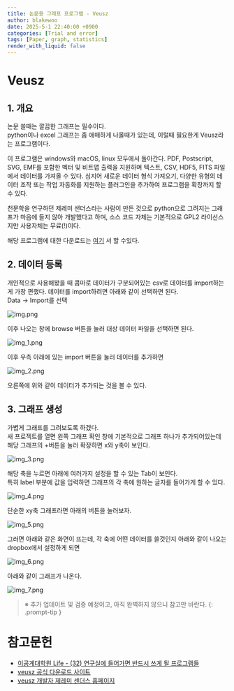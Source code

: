 ```yaml
---
title: 논문용 그래프 프로그램 - Veusz
author: blakewoo
date: 2025-5-1 22:40:00 +0900
categories: [Trial and error]
tags: [Paper, graph, statistics] 
render_with_liquid: false
---
```


# Veusz
## 1. 개요
논문 쓸때는 깔끔한 그래프는 필수이다.   
python이나 excel 그래프는 좀 애매하게 나올때가 있는데, 이럴때 필요한게 Veusz라는 프로그램이다.

이 프로그램은 windows와 macOS, linux 모두에서 돌아간다.
PDF, Postscript, SVG, EMF를 포함한 벡터 및 비트맵 출력을 지원하며 텍스트, CSV, HDF5, FITS 파일에서 데이터를 가져올 수 있다.
심지어 새로운 데이터 형식 가져오기, 다양한 유형의 데이터 조작 또는 작업 자동화를 지원하는 플러그인을 추가하여 프로그램을 확장까지 할 수 있다.

천문학을 연구하던 제레미 샌더스라는 사람이 만든 것으로 python으로 그려지는 그래프가 마음에 들지 않아 개발했다고 하며, 소스 코드 자체는 기본적으로
GPL2 라이선스지만 사용자체는 무료(!)이다.

해당 프로그램에 대한 다운로드는 [여기](https://veusz.github.io/download/) 서 할 수있다.

## 2. 데이터 등록
개인적으로 사용해봤을 때 콤마로 데이터가 구분되어있는 csv로 데이터를 import하는게 가장 편했다.
데이터를 import하려면 아래와 같이 선택하면 된다.   
Data -> Import를 선택

![img.png](/assets/blog/trial_error/veusz/img.png)

이후 나오는 창에 browse 버튼을 눌러 대상 데이터 파일을 선택하면 된다.

![img_1.png](/assets/blog/trial_error/veusz/img_1.png)

이후 우측 아래에 있는 import 버튼을 눌러 데이터를 추가하면 

![img_2.png](/assets/blog/trial_error/veusz/img_2.png)

오른쪽에 위와 같이 데이터가 추가되는 것을 볼 수 있다.

## 3. 그래프 생성
가볍게 그래프를 그려보도록 하겠다.   
새 프로젝트를 열면 왼쪽 그래프 확인 창에 기본적으로 그래프 하나가 추가되어있는데 해당 그래프의 +버튼을 눌러 확장하면 x와 y축이 보인다.

![img_3.png](/assets/blog/trial_error/veusz/img_3.png)

해당 축을 누르면 아래에 여러가지 설정을 할 수 있는 Tab이 보인다.     
특히 label 부분에 값을 입력하면 그래프의 각 축에 원하는 글자를 들어가게 할 수 있다.

![img_4.png](/assets/blog/trial_error/veusz/img_4.png)

단순한 xy축 그래프라면 아래의 버튼을 눌러보자.

![img_5.png](/assets/blog/trial_error/veusz/img_5.png)

그러면 아래와 같은 화면이 뜨는데, 각 축에 어떤 데이터를 쓸것인지 아래와 같이 나오는 dropbox에서 설정하게 되면

![img_6.png](/assets/blog/trial_error/veusz/img_6.png)

아래와 같이 그래프가 나온다.

![img_7.png](/assets/blog/trial_error/veusz/img_7.png)


> ※ 추가 업데이트 및 검증 예정이고, 아직 완벽하지 않으니 참고만 바란다.
{: .prompt-tip }

# 참고문헌
- [이공계대학원 Life - (32) 연구실에 들어가면 반드시 쓰게 될 프로그램들](https://m.blog.naver.com/jmkimm52/222405201449)
- [veusz 공식 다운로드 사이트](https://veusz.github.io/download/)
- [veusz 개발자 제레미 센더스 홈페이지](https://www.mpe.mpg.de/~jsanders/)
